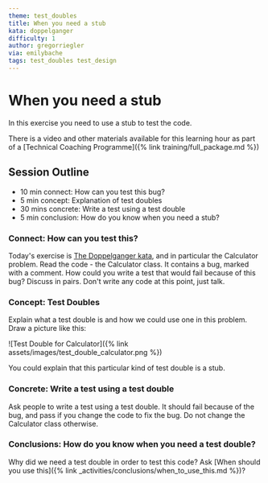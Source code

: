 ```yaml
---
theme: test_doubles
title: When you need a stub
kata: doppelganger
difficulty: 1
author: gregorriegler
via: emilybache
tags: test_doubles test_design
---
```


# When you need a stub

In this exercise you need to use a stub to test the code.

There is a video and other materials available for this learning hour as part of a [Technical Coaching Programme]({% link training/full_package.md %})

## Session Outline

* 10 min connect: How can you test this bug?
* 5 min concept: Explanation of test doubles
* 30 mins concrete: Write a test using a test double
* 5 min conclusion: How do you know when you need a stub?

### Connect: How can you test this?

Today's exercise is [The Doppelganger kata](https://github.com/dmerejkowsky/kata-doppelganger), and in particular the Calculator problem. Read the code - the Calculator class. It contains a bug, marked with a comment. How could you write a test that would fail because of this bug? Discuss in pairs. Don't write any code at this point, just talk.

### Concept: Test Doubles

Explain what a test double is and how we could use one in this problem. Draw a picture like this:

![Test Double for Calculator]({% link assets/images/test_double_calculator.png %})

You could explain that this particular kind of test double is a stub.

### Concrete: Write a test using a test double

Ask people to write a test using a test double. It should fail because of the bug, and pass if you change the code to fix the bug. Do not change the Calculator class otherwise.

### Conclusions: How do you know when you need a test double?

Why did we need a test double in order to test this code? Ask [When should you use this]({% link _activities/conclusions/when_to_use_this.md %})?
